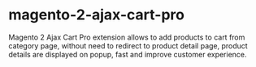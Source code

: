 # magento-2-ajax-cart-pro
Magento 2 Ajax Cart Pro extension allows to add products to cart from category page, without need to redirect to product detail page, product details are displayed on popup, fast and improve customer experience.

